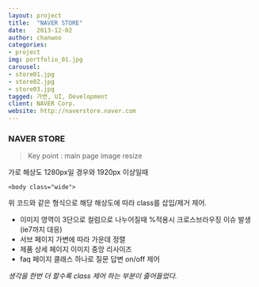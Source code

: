 ```yaml
---
layout: project
title:  "NAVER STORE"
date:   2013-12-02
author: chanwoo
categories:
- project
img: portfolio_01.jpg
carousel:
- store01.jpg
- store02.jpg
- store03.jpg
tagged: 가변, UI, Development
client: NAVER Corp.
website: http://naverstore.naver.com
---
```

### NAVER STORE
>Key point : main page image resize

가로 해상도 1280px일 경우와 1920px 이상일때

    <body class="wide">
    
위 코드와 같은 형식으로 해당 해상도에 따라 class를 삽입/제거 제어.

- 이미지 영역이 3단으로 컬럼으로 나누어질때 %적용시 크로스브라우징 이슈 발생(ie7까지 대응)
- 서브 페이지 가변에 따라 가운데 정렬
- 제품 상세 페이지 이미지 중앙 리사이즈
- faq 페이지 클래스 하나로 질문 답변 on/off 제어

*생각을 한번 더 할수록 class 제어 하는 부분이 줄어들었다.*
